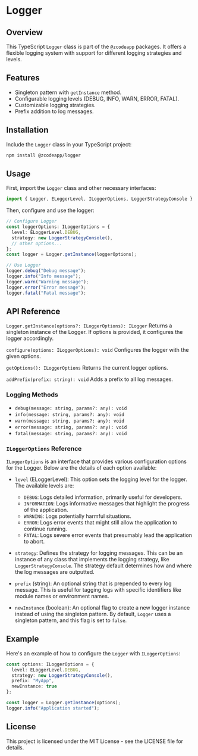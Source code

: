 # Logger

## Overview

This TypeScript `Logger` class is part of the `@zcodeapp` packages. It offers a flexible logging system with support for different logging strategies and levels.

## Features

- Singleton pattern with `getInstance` method.
- Configurable logging levels (DEBUG, INFO, WARN, ERROR, FATAL).
- Customizable logging strategies.
- Prefix addition to log messages.

## Installation

Include the `Logger` class in your TypeScript project:

```bash
npm install @zcodeapp/logger
```

## Usage

First, import the `Logger` class and other necessary interfaces:

```typescript
import { Logger, ELoggerLevel, ILoggerOptions, LoggerStrategyConsole } from "@zcodeapp/interfaces";
```

Then, configure and use the logger:

```typescript
// Configure Logger
const loggerOptions: ILoggerOptions = {
  level: ELoggerLevel.DEBUG,
  strategy: new LoggerStrategyConsole(),
  // other options...
};
const logger = Logger.getInstance(loggerOptions);

// Use Logger
logger.debug("Debug message");
logger.info("Info message");
logger.warn("Warning message");
logger.error("Error message");
logger.fatal("Fatal message");

```

## API Reference

`Logger.getInstance(options?: ILoggerOptions): ILogger`
Returns a singleton instance of the Logger. If options is provided, it configures the logger accordingly.

`configure(options: ILoggerOptions): void`
Configures the logger with the given options.

`getOptions(): ILoggerOptions`
Returns the current logger options.

`addPrefix(prefix: string): void`
Adds a prefix to all log messages.

### Logging Methods

- `debug(message: string, params?: any): void`
- `info(message: string, params?: any): void`
- `warn(message: string, params?: any): void`
- `error(message: string, params?: any): void`
- `fatal(message: string, params?: any): void`

### `ILoggerOptions` Reference

`ILoggerOptions` is an interface that provides various configuration options for the Logger. Below are the details of each option available:

- `level` (ELoggerLevel): This option sets the logging level for the logger. The available levels are:
  - `DEBUG`: Logs detailed information, primarily useful for developers.
  - `INFORMATION`: Logs informative messages that highlight the progress of the application.
  - `WARNING`: Logs potentially harmful situations.
  - `ERROR`: Logs error events that might still allow the application to continue running.
  - `FATAL`: Logs severe error events that presumably lead the application to abort.

- `strategy`: Defines the strategy for logging messages. This can be an instance of any class that implements the logging strategy, like `LoggerStrategyConsole`. The strategy default determines how and where the log messages are outputted.

- `prefix` (string): An optional string that is prepended to every log message. This is useful for tagging logs with specific identifiers like module names or environment names.

- `newInstance` (boolean): An optional flag to create a new logger instance instead of using the singleton pattern. By default, `Logger` uses a singleton pattern, and this flag is set to `false`.

## Example

Here's an example of how to configure the `Logger` with `ILoggerOptions`:

```typescript
const options: ILoggerOptions = {
  level: ELoggerLevel.DEBUG,
  strategy: new LoggerStrategyConsole(),
  prefix: "MyApp",
  newInstance: true
};

const logger = Logger.getInstance(options);
logger.info("Application started");
```

## License

This project is licensed under the MIT License - see the LICENSE file for details.